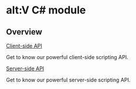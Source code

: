 # alt:V C# module

## Overview
<section class="destinations">
  <div class="grid-container">
    <div class="grid-item">
      <div class="card">
        <div class="card-icon">
          <span class="glyph fa-cogs"></span>
        </div>
        <div class="card-content">
          <a href="~/altv-types/docs/api/alt-client.yml" class="card-header">
            <span>
              Client-side API
            </span>
          </a>
          <p class="card-description">
            Get to know our powerful client-side scripting API.
          </p>
        </div>
      </div>
    </div>
    <div class="grid-item">
      <div class="card">
        <div class="card-icon">
          <span class="glyph fa-book-open"></span>
        </div>
        <div class="card-content">
          <a href="AltV.Net.yml" class="card-header">
            <span>
              Server-side API
            </span>
          </a>
          <p class="card-description">
            Get to know our powerful server-side scripting API.
          </p>
        </div>
      </div>
    </div>
  </div>
</section>

